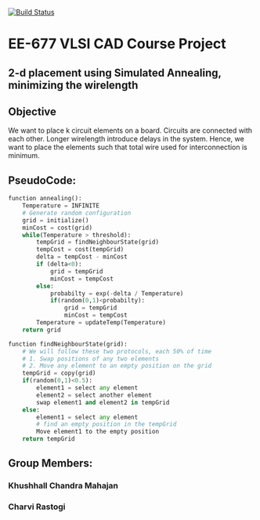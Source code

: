 [![Build Status](https://travis-ci.org/khushhallchandra/Simulated-Annealing.svg?branch=master)](https://travis-ci.org/khushhallchandra/Simulated-Annealing)

# EE-677 VLSI CAD Course Project
## 2-d placement using Simulated Annealing,  minimizing the wirelength
## Objective
We want to place k circuit elements on a board. Circuits are connected with each
other. Longer wirelength introduce delays in the system. Hence, we want to place
the elements such that total wire used for interconnection is minimum.
## PseudoCode:
```python
function annealing():
    Temperature = INFINITE
    # Generate random configuration
	grid = initialize()
	minCost = cost(grid)
	while(Temperature > threshold):
    	tempGrid = findNeighbourState(grid)
        tempCost = cost(tempGrid)
		delta = tempCost - minCost
		if (delta<0):
			grid = tempGrid
			minCost = tempCost
		else:
			probabilty = exp(-delta / Temperature)
			if(random(0,1)<probabilty):
			    grid = tempGrid
				minCost = tempCost
		Temperature = updateTemp(Temperature)
	return grid
```	

```python
function findNeighbourState(grid):
	# We will follow these two protocols, each 50% of time
	# 1. Swap positions of any two elements
	# 2. Move any element to an empty position on the grid
	tempGrid = copy(grid)
	if(random(0,1)<0.5):
		element1 = select any element
		element2 = select another element
        swap element1 and element2 in tempGrid
	else:
		element1 = select any element
		# find an empty position in the tempGrid
		Move element1 to the empty position	
	return tempGrid
```	

## Group Members:
### Khushhall Chandra Mahajan
### Charvi Rastogi

